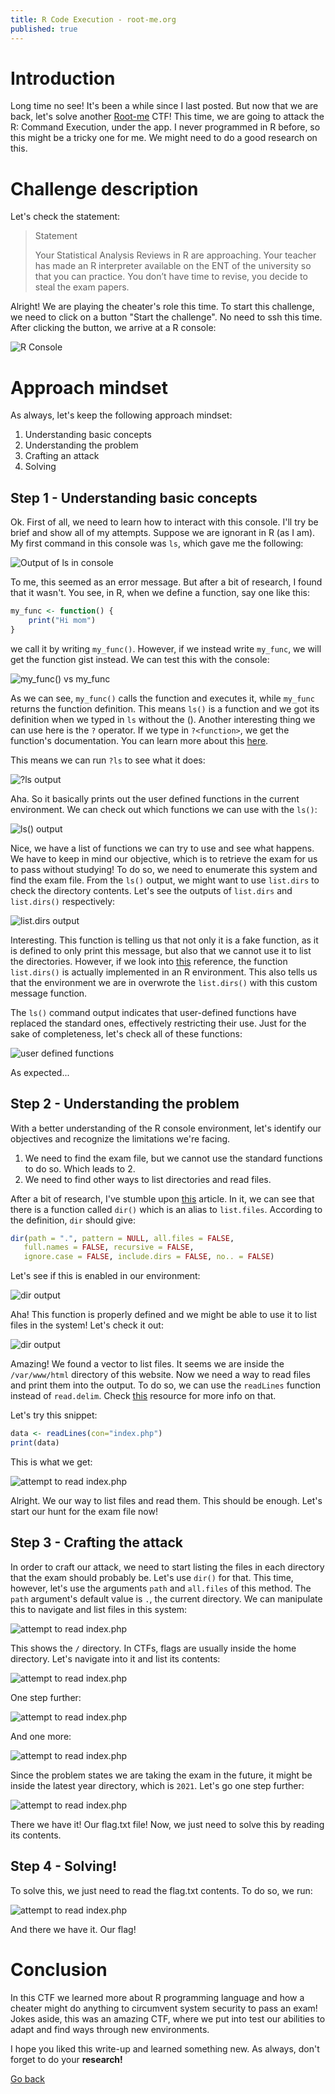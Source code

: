 ```yaml
---
title: R Code Execution - root-me.org
published: true
---
```


# [](#intro)Introduction

Long time no see! It's been a while since I last posted. But now that we are back, let's solve another [Root-me](https://www.root-me.org) CTF! This time, we are going to attack the R: Command Execution, under the app. I never programmed in R before, so this might be a tricky one for me. We might need to do a good research on this.

# [](#level-description)Challenge description
Let's check the statement:

> Statement
>
> Your Statistical Analysis Reviews in R are approaching. Your teacher has made an R interpreter available on the ENT of the university so that you can practice. You don’t have time to revise, you decide to steal the exam papers.

Alright! We are playing the cheater's role this time. To start this challenge, we need to click on a button "Start the challenge". No need to ssh this time. After clicking the button, we arrive at a R console:

<img src="../figs/R-exec.png" alt="R Console">

# [](#approach)Approach mindset

As always, let's keep the following approach mindset:

1. Understanding basic concepts
2. Understanding the problem
3. Crafting an attack
4. Solving

## [](#mindset-step1)Step 1 - Understanding basic concepts

Ok. First of all, we need to learn how to interact with this console. I'll try be brief and show all of my attempts. Suppose we are ignorant in R (as I am). My first command in this console was `ls`, which gave me the following:

<img src="../figs/R-exec2.png" alt="Output of ls in console">

To me, this seemed as an error message. But after a bit of research, I found that it wasn't. You see, in R, when we define a function, say one like this:

```R
my_func <- function() {
    print("Hi mom")
}
```

we call it by writing `my_func()`. However, if we instead write `my_func`, we will get the function gist instead. We can test this with the console:

<img src="../figs/R-exec3.png" alt="my_func() vs my_func">

As we can see, `my_func()` calls the function and executes it, while `my_func` returns the function definition. This means `ls()` is a function and we got its definition when we typed in `ls` without the ().
Another interesting thing we can use here is the `?` operator. If we type in `?<function>`, we get the function's documentation. You can learn more about this [here](https://www.r-project.org/help.html).

This means we can run `?ls` to see what it does:


<img src="../figs/R-exec4.png" alt="?ls output">

Aha. So it basically prints out the user defined functions in the current environment. We can check out which functions we can use with the `ls()`:

<img src="../figs/R-exec5.png" alt="ls() output">

Nice, we have a list of functions we can try to use and see what happens. We have to keep in mind our objective, which is to retrieve the exam for us to pass without studying! To do so, we need to enumerate this system and find the exam file. From the `ls()` output, we might want to use `list.dirs` to check the directory contents. Let's see the outputs of `list.dirs` and `list.dirs()` respectively:

<img src="../figs/R-exec6.png" alt="list.dirs output">

Interesting. This function is telling us that not only it is a fake function, as it is defined to only print this message, but also that we cannot use it to list the directories. However, if we look into [this](https://www.geeksforgeeks.org/obtain-list-of-directories-in-r/) reference, the function `list.dirs()` is actually implemented in an R environment. This also tells us that the environment we are in overwrote the `list.dirs()` with this custom message function. 

The `ls()` command output indicates that user-defined functions have replaced the standard ones, effectively restricting their use. Just for the sake of completeness, let's check all of these functions:

<img src="../figs/R-exec7.png" alt="user defined functions">

As expected...



## [](#mindset-step1) Step 2 - Understanding the problem

With a better understanding of the R console environment, let's identify our objectives and recognize the limitations we're facing. 

1. We need to find the exam file, but we cannot use the standard functions to do so. Which leads to 2.
2. We need to find other ways to list directories and read files.

After a bit of research, I've stumble upon [this](https://stat.ethz.ch/R-manual/R-devel/library/base/html/list.files.html) article. In it, we can see that there is a function called `dir()` which is an alias to `list.files`. According to the definition, `dir` should give:

```R
dir(path = ".", pattern = NULL, all.files = FALSE,
   full.names = FALSE, recursive = FALSE,
   ignore.case = FALSE, include.dirs = FALSE, no.. = FALSE)
```

Let's see if this is enabled in our environment:

<img src="../figs/R-exec8.png" alt="dir output">

Aha! This function is properly defined and we might be able to use it to list files in the system! Let's check it out:

<img src="../figs/R-exec9.png" alt="dir output">

Amazing! We found a vector to list files. It seems we are inside the `/var/www/html` directory of this website. Now we need a way to read files and print them into the output. To do so, we can use the `readLines` function instead of `read.delim`. Check [this](https://stackoverflow.com/questions/12626637/read-a-text-file-in-r-line-by-line) resource for more info on that.

Let's try this snippet:

```R
data <- readLines(con="index.php")
print(data)
```

This is what we get:

<img src="../figs/R-exec10.png" alt="attempt to read index.php">

Alright. We our way to list files and read them. This should be enough. Let's start our hunt for the exam file now!


## [](#mindset-step3)Step 3 - Crafting the attack

In order to craft our attack, we need to start listing the files in each directory that the exam should probably be. Let's use `dir()` for that. This time, however, let's use the arguments `path` and `all.files` of this method. The `path` argument's default value is `.`, the current directory. We can manipulate this to navigate and list files in this system:

<img src="../figs/R-exec11.png" alt="attempt to read index.php">

This shows the `/` directory. In CTFs, flags are usually inside the home directory. Let's navigate into it and list its contents:

<img src="../figs/R-exec12.png" alt="attempt to read index.php">

One step further:

<img src="../figs/R-exec13.png" alt="attempt to read index.php">

And one more:

<img src="../figs/R-exec14.png" alt="attempt to read index.php">

Since the problem states we are taking the exam in the future, it might be inside the latest year directory, which is `2021`. Let's go one step further:

<img src="../figs/R-exec15.png" alt="attempt to read index.php">

There we have it! Our flag.txt file! Now, we just need to solve this by reading its contents.

## [](#mindset-step4) Step 4 - Solving!

To solve this, we just need to read the flag.txt contents. To do so, we run:

<img src="../figs/R-exec16.png" alt="attempt to read index.php">

And there we have it. Our flag!


# [](#conclusions) Conclusion

In this CTF we learned more about R programming language and how a cheater might do anything to circumvent system security to pass an exam! Jokes aside, this was an amazing CTF, where we put into test our abilities to adapt and find ways through new environments.

I hope you liked this write-up and learned something new. As always, don't forget to do your **research!**


<a href="/">Go back</a>



